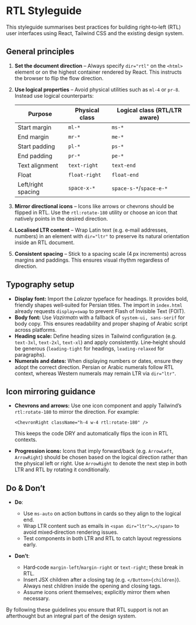 # RTL Styleguide

This styleguide summarises best practices for building right‑to‑left (RTL) user interfaces using React, Tailwind CSS and the existing design system.

## General principles

1. **Set the document direction** – Always specify `dir="rtl"` on the `<html>` element or on the highest container rendered by React. This instructs the browser to flip the flow direction.
2. **Use logical properties** – Avoid physical utilities such as `ml-4` or `pr-8`. Instead use logical counterparts:

   | Purpose                | Physical class | Logical class (RTL/LTR aware) |
   |-----------------------|---------------|--------------------------------|
   | Start margin          | `ml-*`        | `ms-*`                         |
   | End margin            | `mr-*`        | `me-*`                         |
   | Start padding         | `pl-*`        | `ps-*`                         |
   | End padding           | `pr-*`        | `pe-*`                         |
   | Text alignment        | `text-right`  | `text-end`                    |
   | Float                 | `float-right` | `float-end`                   |
   | Left/right spacing    | `space-x-*`   | `space-s-*`/`space-e-*`       |

3. **Mirror directional icons** – Icons like arrows or chevrons should be flipped in RTL. Use the `rtl:rotate-180` utility or choose an icon that natively points in the desired direction.
4. **Localised LTR content** – Wrap Latin text (e.g. e‑mail addresses, numbers) in an element with `dir="ltr"` to preserve its natural orientation inside an RTL document.
5. **Consistent spacing** – Stick to a spacing scale (4 px increments) across margins and paddings. This ensures visual rhythm regardless of direction.

## Typography setup

- **Display font:** Import the *Lalezar* typeface for headings. It provides bold, friendly shapes well‑suited for Persian titles. The import in `index.html` already requests `display=swap` to prevent Flash of Invisible Text (FOIT).
- **Body font:** Use *Vazirmatn* with a fallback of `system-ui, sans-serif` for body copy. This ensures readability and proper shaping of Arabic script across platforms.
- **Heading scale:** Define heading sizes in Tailwind configuration (e.g. `text‑3xl`, `text‑2xl`, `text‑xl`) and apply consistently. Line‑height should be generous (`leading-tight` for headings, `leading-relaxed` for paragraphs).
- **Numerals and dates:** When displaying numbers or dates, ensure they adopt the correct direction. Persian or Arabic numerals follow RTL context, whereas Western numerals may remain LTR via `dir="ltr"`.

## Icon mirroring guidance

- **Chevrons and arrows:** Use one icon component and apply Tailwind’s `rtl:rotate-180` to mirror the direction. For example:

  ```tsx
  <ChevronRight className="h-4 w-4 rtl:rotate-180" />
  ```

  This keeps the code DRY and automatically flips the icon in RTL contexts.
- **Progression icons:** Icons that imply forward/back (e.g. `ArrowLeft`, `ArrowRight`) should be chosen based on the logical direction rather than the physical left or right. Use `ArrowRight` to denote the next step in both LTR and RTL by rotating it conditionally.

## Do & Don’t

- **Do**:
  - Use `ms-auto` on action buttons in cards so they align to the logical end.
  - Wrap LTR content such as emails in `<span dir="ltr">…</span>` to avoid mixed‑direction rendering issues.
  - Test components in both LTR and RTL to catch layout regressions early.

- **Don’t**:
  - Hard‑code `margin-left`/`margin-right` or `text-right`; these break in RTL.
  - Insert JSX children after a closing tag (e.g. `</Button>{children}`). Always nest children inside the opening and closing tags.
  - Assume icons orient themselves; explicitly mirror them when necessary.

By following these guidelines you ensure that RTL support is not an afterthought but an integral part of the design system.